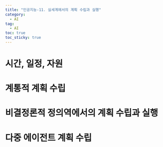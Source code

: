 ```yaml
---
title: "인공지능-11. 실세계에서의 계획 수립과 실행"
category:
  - AI
tag:
  - AI
toc: true
toc_sticky: true
---
```


# 시간, 일정, 자원



# 계통적 계획 수립



# 비결정론적 정의역에서의 계획 수립과 실행



# 다중 에이전트 계획 수립



















